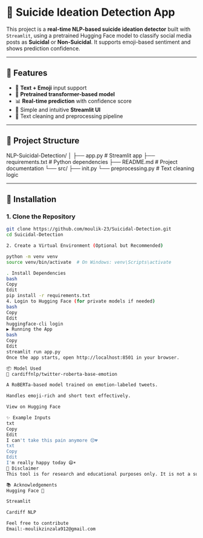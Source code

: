 # 🧠 Suicide Ideation Detection App

This project is a **real-time NLP-based suicide ideation detector** built with `Streamlit`, using a pretrained Hugging Face model to classify social media posts as **Suicidal** or **Non-Suicidal**. It supports emoji-based sentiment and shows prediction confidence.

---

## 🚀 Features

- 🧾 **Text + Emoji** input support
- 🤖 **Pretrained transformer-based model**
- 📊 **Real-time prediction** with confidence score
- 🎯 Simple and intuitive **Streamlit UI**
- 🧹 Text cleaning and preprocessing pipeline

---

## 📁 Project Structure

NLP-Suicidal-Detection/
│
├── app.py # Streamlit app
├── requirements.txt # Python dependencies
├── README.md # Project documentation
└── src/
├── init.py
└── preprocessing.py # Text cleaning logic


---

## 🔧 Installation

### 1. Clone the Repository

```bash
git clone https://github.com/moulik-23/Suicidal-Detection.git
cd Suicidal-Detection

2. Create a Virtual Environment (Optional but Recommended)

python -m venv venv
source venv/bin/activate  # On Windows: venv\Scripts\activate

. Install Dependencies
bash
Copy
Edit
pip install -r requirements.txt
4. Login to Hugging Face (for private models if needed)
bash
Copy
Edit
huggingface-cli login
▶️ Running the App
bash
Copy
Edit
streamlit run app.py
Once the app starts, open http://localhost:8501 in your browser.

📦 Model Used
🤗 cardiffnlp/twitter-roberta-base-emotion

A RoBERTa-based model trained on emotion-labeled tweets.

Handles emoji-rich and short text effectively.

View on Hugging Face

✨ Example Inputs
txt
Copy
Edit
I can't take this pain anymore 😔💔
txt
Copy
Edit
I'm really happy today 😄☀️
📌 Disclaimer
This tool is for research and educational purposes only. It is not a substitute for professional mental health support. If you or someone you know is in crisis, please seek immediate help from a mental health professional or helpline.

📚 Acknowledgements
Hugging Face 🤗

Streamlit

Cardiff NLP

Feel free to contribute
Email:-moulikzinzala912@gmail.com





